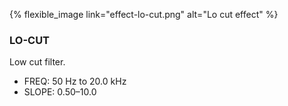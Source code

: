 ---
---

{% flexible_image link="effect-lo-cut.png" alt="Lo cut effect" %}

### LO-CUT
Low cut filter.

* FREQ: 50 Hz to 20.0 kHz
* SLOPE: 0.50–10.0
